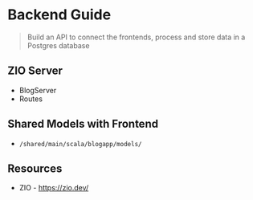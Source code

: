 # Backend Guide

> Build an API to connect the frontends, process and store data in a Postgres database

## ZIO Server
- BlogServer
- Routes 

## Shared Models with Frontend
- `/shared/main/scala/blogapp/models/`

## Resources
- ZIO - https://zio.dev/